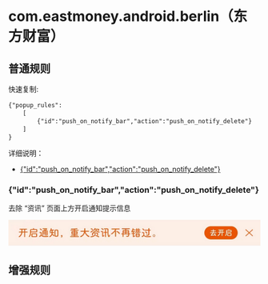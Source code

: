 # com.eastmoney.android.berlin（东方财富）

## 普通规则

快速复制:
```
{"popup_rules":
    [
        {"id":"push_on_notify_bar","action":"push_on_notify_delete"}
    ]
}
```
详细说明：
- [{"id":"push_on_notify_bar","action":"push_on_notify_delete"}](#idpush_on_notify_baractionpush_on_notify_delete)

### {"id":"push_on_notify_bar","action":"push_on_notify_delete"}
去除 “资讯” 页面上方开启通知提示信息

![](./assets/开启通知提示信息.jpg)

## 增强规则
